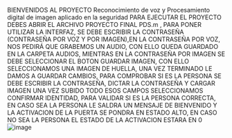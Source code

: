 
BIENVENIDOS AL PROYECTO Reconocimiento de voz y Procesamiento digital de imagen aplicado en la seguridad
PARA EJECUTAR EL PROYECTO DEBES ABRIR EL ARCHIVO PROYECTO FINAL PDS.m  , 
PARA PONER UTILIZAR LA INTERFAZ, 
SE DEBE ESCRIBIR LA CONTRASEÑA (CONTRASEÑA POR VOZ Y POR IMAGEN),EN LA CONTRASEÑA POR VOZ, NOS PEDIRÁ QUE GRABEMOS UN AUDIO, CON ELLO QUEDA GUARDADO EN LA CARPETA AUDIOS, MIENTRAS EN LA CONTRASEÑA POR IMAGEN SE DEBE SELECCIONAR EL BOTON GUARDAR 
IMAGEN, CON ELLO SELECCIONAMOS UNA IMAGEN DE HUELLA, UNA VEZ TERMINADO LE DAMOS A GUARDAR CAMBIOS,
PARA COMPROBAR SI ES LA PERSONA SE DEBE ESCRIBIR LA CONTRASEÑA, DICTAR LA CONTRASEÑA Y CARGAR IMAGEN UNA VEZ
SUBIDO TODO ESOS CAMPOS SELECCIONAMOS CONFIRMAR IDENTIDAD, PARA VALIDAR SI ES LA PERSONA CORRECTA, EN CASO SEA LA PERSONA
LE SALDRA UN MENSAJE DE BIENVENIDO Y LA ACTIVACION DE LA PUERTA SE PONDRA EN ESTADO ALTO,
EN CASO NO SEA LA PERSONA EL ESTADO DE LA ACTIVACION ESTARA EN 0
![image](https://github.com/S3AN2/PROYECTO_FINAL_PDS_RECONOCIMIENTO_DE_VOZ_Y_HUELLA_/assets/99769699/a3c941e8-f5d9-493d-a987-6008509cf194)

